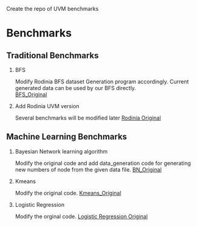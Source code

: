 Create the repo of UVM benchmarks
# Benchmarks

## Traditional Benchmarks
1. BFS 

    Modify Rodinia BFS dataset Generation program accordingly. Current generated data can be used by our BFS directly.  
    [BFS_Original](https://github.com/rafalk342/bfs-cuda)

2. Add Rodinia UVM version

    Several benchmarks will be modified later
    [Rodinia Original](http://rodinia.cs.virginia.edu/doku.php)

## Machine Learning Benchmarks

1. Bayesian Network learning algorithm

    Modify the original code and add data_generation code for generating new numbers of node from the given data file. 
    [BN_Original](https://github.com/Emma926/BN-GPU)

2. Kmeans 

    Modify the original code. 
    [Kmeans_Original](https://github.com/goldsborough/k-means)

3. Logistic Regression
    
    Modify the orginal code.
    [Logistic Regression Original](https://github.com/YSZhuoyang/cuda-logistic-regression)